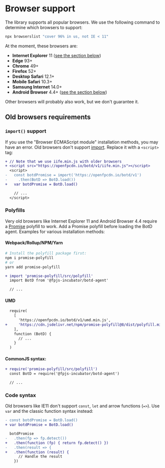 # Browser support

The library supports all popular browsers.
We use the following command to determine which browsers to support:

```bash
npx browserslist "cover 96% in us, not IE < 11"
```

At the moment, these browsers are:

-   **Internet Explorer** 11 ([see the section below](#old-browsers-requirements))
-   **Edge** 93+
-   **Chrome** 49+
-   **Firefox** 52+
-   **Desktop Safari** 12.1+
-   **Mobile Safari** 10.3+
-   **Samsung Internet** 14.0+
-   **Android Browser** 4.4+ ([see the section below](#old-browsers-requirements))

Other browsers will probably also work, but we don't guarantee it.

## Old browsers requirements

### `import()` support

If you use the "Browser ECMAScript module" installation methods, you may have an error.
Old browsers don't support [import](https://developer.mozilla.org/en-US/docs/Web/JavaScript/Reference/Statements/import).
Replace it with a `<script>` tag:

```diff
+ // Note that we use iife.min.js with older browsers
+ <script src="https://openfpcdn.io/botd/v1/iife.min.js"></script>
  <script>
-   const botdPromise = import('https://openfpcdn.io/botd/v1')
-     .then(BotD => BotD.load())
+   var botdPromise = BotD.load()

    // ...
  </script>
```

### Polyfills

Very old browsers like Internet Explorer 11 and Android Browser 4.4
require a [Promise](https://developer.mozilla.org/en-US/docs/Web/JavaScript/Reference/Global_Objects/Promise) polyfill to work.
Add a Promise polyfill before loading the BotD agent.
Examples for various installation methods:

#### Webpack/Rollup/NPM/Yarn

```bash
# Install the polyfill package first:
npm i promise-polyfill
# or
yarn add promise-polyfill
```

```diff
+ import 'promise-polyfill/src/polyfill'
  import BotD from '@fpjs-incubator/botd-agent'

  // ...
```

#### UMD

```diff
  require(
    [
      'https://openfpcdn.io/botd/v1/umd.min.js',
+     'https://cdn.jsdelivr.net/npm/promise-polyfill@8/dist/polyfill.min.js',
    ],
    function (BotD) {
      // ...
    }
  )
```

#### CommonJS syntax:

```diff
+ require('promise-polyfill/src/polyfill')
  const BotD = require('@fpjs-incubator/botd-agent')

  // ...
```

### Code syntax

Old browsers like IE11 don't support `const`, `let` and arrow functions (`=>`).
Use `var` and the classic function syntax instead:

```diff
- const botdPromise = BotD.load()
+ var botdPromise = BotD.load()

  botdPromise
-   .then(fp => fp.detect())
+   .then(function (fp) { return fp.detect() })
-   .then(result => {
+   .then(function (result) {
      // Handle the result
    })
```
